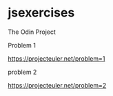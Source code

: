 # jsexercises

The Odin Project

Problem 1

https://projecteuler.net/problem=1

problem 2

https://projecteuler.net/problem=2

